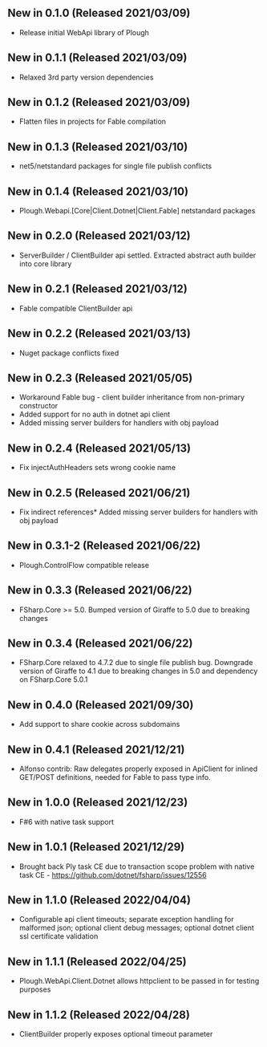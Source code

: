 ## New in 0.1.0 (Released 2021/03/09)
* Release initial WebApi library of Plough

## New in 0.1.1 (Released 2021/03/09)
* Relaxed 3rd party version dependencies

## New in 0.1.2 (Released 2021/03/09)
* Flatten files in projects for Fable compilation

## New in 0.1.3 (Released 2021/03/10)
* net5/netstandard packages for single file publish conflicts

## New in 0.1.4 (Released 2021/03/10)
* Plough.Webapi.[Core|Client.Dotnet|Client.Fable] netstandard packages

## New in 0.2.0 (Released 2021/03/12)
* ServerBuilder / ClientBuilder api settled. Extracted abstract auth builder into core library

## New in 0.2.1 (Released 2021/03/12)
* Fable compatible ClientBuilder api

## New in 0.2.2 (Released 2021/03/13)
* Nuget package conflicts fixed

## New in 0.2.3 (Released 2021/05/05)
* Workaround Fable bug - client builder inheritance from non-primary constructor
* Added support for no auth in dotnet api client
* Added missing server builders for handlers with obj payload

## New in 0.2.4 (Released 2021/05/13)
* Fix injectAuthHeaders sets wrong cookie name

## New in 0.2.5 (Released 2021/06/21)
* Fix indirect references* Added missing server builders for handlers with obj payload

## New in 0.3.1-2 (Released 2021/06/22)
* Plough.ControlFlow compatible release

## New in 0.3.3 (Released 2021/06/22)
* FSharp.Core >= 5.0. Bumped version of Giraffe to 5.0 due to breaking changes

## New in 0.3.4 (Released 2021/06/22)
* FSharp.Core relaxed to 4.7.2 due to single file publish bug. Downgrade version of Giraffe to 4.1 due to breaking changes in 5.0 and dependency on FSharp.Core 5.0.1

## New in 0.4.0 (Released 2021/09/30)
* Add support to share cookie across subdomains

## New in 0.4.1 (Released 2021/12/21)
* Alfonso contrib: Raw delegates properly exposed in ApiClient for inlined GET/POST definitions, needed for Fable to pass type info.

## New in 1.0.0 (Released 2021/12/23)
* F#6 with native task support

## New in 1.0.1 (Released 2021/12/29)
* Brought back Ply task CE due to transaction scope problem with native task CE - https://github.com/dotnet/fsharp/issues/12556

## New in 1.1.0 (Released 2022/04/04)
* Configurable api client timeouts; separate exception handling for malformed json; optional client debug messages; optional dotnet client ssl certificate validation

## New in 1.1.1 (Released 2022/04/25)
* Plough.WebApi.Client.Dotnet allows httpclient to be passed in for testing purposes

## New in 1.1.2 (Released 2022/04/28)
* ClientBuilder properly exposes optional timeout parameter
